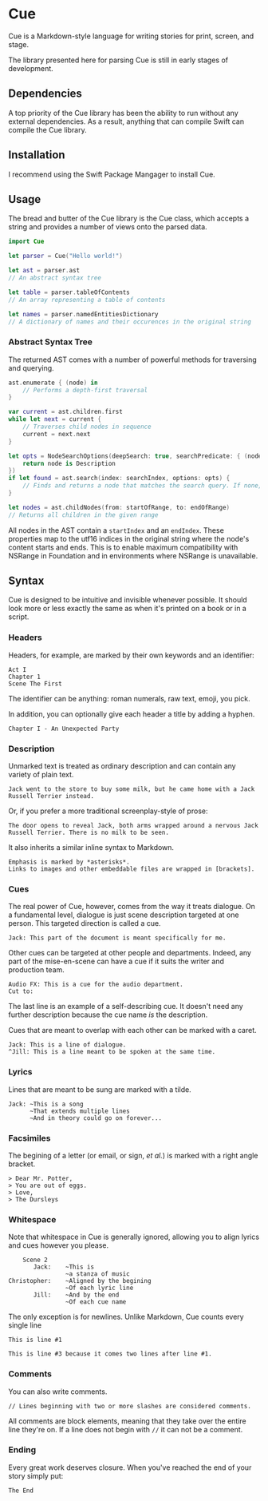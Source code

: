 # Cue
Cue is a Markdown-style language for writing stories for print, screen, and stage.

The library presented here for parsing Cue is still in early stages of development. 

## Dependencies
A top priority of the Cue library has been the ability to run without any external dependencies. As a result, anything that can compile Swift can compile the Cue library.

## Installation
I recommend using the Swift Package Mangager to install Cue. 

## Usage
The bread and butter of the Cue library is the Cue class, which accepts a string and provides a number of views onto the parsed data.

```swift
import Cue

let parser = Cue("Hello world!")

let ast = parser.ast 
// An abstract syntax tree

let table = parser.tableOfContents
// An array representing a table of contents

let names = parser.namedEntitiesDictionary
// A dictionary of names and their occurences in the original string
```

### Abstract Syntax Tree
The returned AST comes with a number of powerful methods for traversing and querying.

```swift
ast.enumerate { (node) in
	// Performs a depth-first traversal
}

var current = ast.children.first
while let next = current {
	// Traverses child nodes in sequence
	current = next.next
}

let opts = NodeSearchOptions(deepSearch: true, searchPredicate: { (node) in
	return node is Description
})
if let found = ast.search(index: searchIndex, options: opts) {
	// Finds and returns a node that matches the search query. If none, search returns nil.
}

let nodes = ast.childNodes(from: startOfRange, to: endOfRange)
// Returns all children in the given range
```

All nodes in the AST contain a `startIndex` and an `endIndex`. These properties map to the utf16 indices in the original string where the node's content starts and ends. This is to enable maximum compatibility with NSRange in Foundation and in environments where NSRange is unavailable.

## Syntax
Cue is designed to be intuitive and invisible whenever possible. It should look more or less exactly the same as when it's printed on a book or in a script. 

### Headers
Headers, for example, are marked by their own keywords and an identifier:

```
Act I
Chapter 1
Scene The First
```

The identifier can be anything: roman numerals, raw text, emoji, you pick.

In addition, you can optionally give each header a title by adding a hyphen.

```
Chapter I - An Unexpected Party
```

### Description
Unmarked text is treated as ordinary description and can contain any variety of plain text.

```
Jack went to the store to buy some milk, but he came home with a Jack Russell Terrier instead.
```

Or, if you prefer a more traditional screenplay-style of prose:

```
The door opens to reveal Jack, both arms wrapped around a nervous Jack Russell Terrier. There is no milk to be seen.
```

It also inherits a similar inline syntax to Markdown.

```
Emphasis is marked by *asterisks*.
Links to images and other embeddable files are wrapped in [brackets].
```

### Cues
The real power of Cue, however, comes from the way it treats dialogue. On a fundamental level, dialogue is just scene description targeted at one person. This targeted direction is called a cue.

```
Jack: This part of the document is meant specifically for me.
```

Other cues can be targeted at other people and departments. Indeed, any part of the mise-en-scene can have a cue if it suits the writer and production team.

```
Audio FX: This is a cue for the audio department.
Cut to:
```

The last line is an example of a self-describing cue. It doesn't need any further description because the cue name *is* the description.

Cues that are meant to overlap with each other can be marked with a caret.

```
Jack: This is a line of dialogue.
^Jill: This is a line meant to be spoken at the same time.
```

### Lyrics
Lines that are meant to be sung are marked with a tilde.

```
Jack: ~This is a song
      ~That extends multiple lines
      ~And in theory could go on forever...
```

### Facsimiles
The begining of a letter (or email, or sign, *et al.*) is marked with a right angle bracket.

```
> Dear Mr. Potter,
> You are out of eggs.
> Love,
> The Dursleys
```

### Whitespace
Note that whitespace in Cue is generally ignored, allowing you to align lyrics and cues however you please.

```
	Scene 2
       Jack:	~This is
				~a stanza of music
Christopher:	~Aligned by the begining
				~Of each lyric line
	   Jill:	~And by the end
				~Of each cue name
```

The only exception is for newlines. Unlike Markdown, Cue counts every single line

```
This is line #1

This is line #3 because it comes two lines after line #1.
```

### Comments
You can also write comments.

```
// Lines beginning with two or more slashes are considered comments.
```

All comments are block elements, meaning that they take over the entire line they're on. If a line does not begin with `//` it can not be a comment.

### Ending
Every great work deserves closure. When you've reached the end of your story simply put:

```
The End
```
